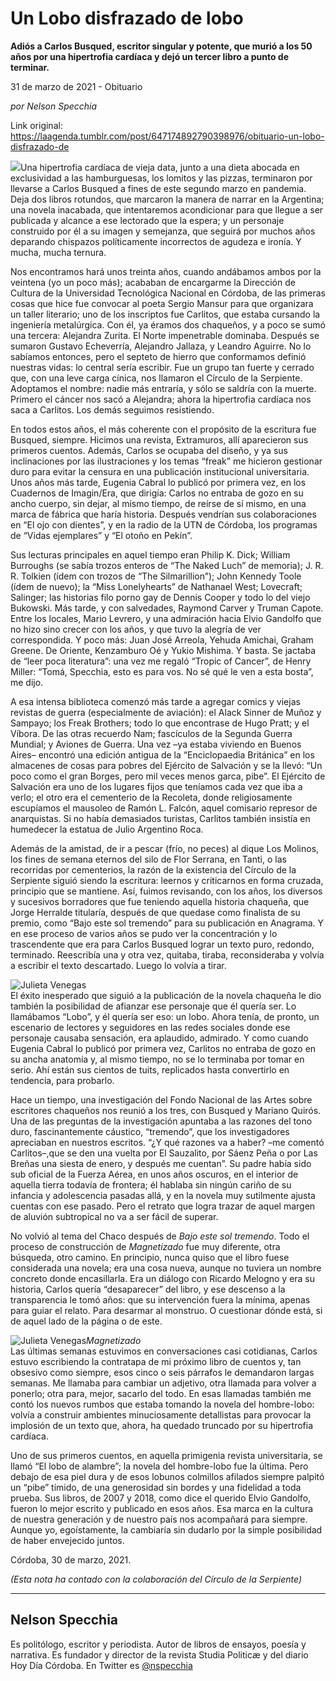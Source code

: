 # Un Lobo disfrazado de lobo

**Adiós a Carlos Busqued, escritor singular y potente, que murió a los 50 años por una hipertrofia cardíaca y dejó un tercer libro a punto de terminar.**

31 de marzo de 2021 - Obituario

_por Nelson Specchia_

Link original: https://laagenda.tumblr.com/post/647174892790398976/obituario-un-lobo-disfrazado-de

![](https://64.media.tumblr.com/a144f66f211c4da46290b7049f1926d3/3029043890080def-ff/s500x750/1fb8de61c5e46fd539fa95f25b55d49441995354.jpg)Una hipertrofia cardíaca de vieja data, junto a una dieta
abocada en exclusividad a las hamburguesas, los lomitos y las pizzas,
terminaron por llevarse a Carlos Busqued a fines de este segundo marzo en
pandemia. Deja dos libros rotundos, que marcaron la manera de narrar en la
Argentina; una novela inacabada, que intentaremos acondicionar para que llegue
a ser publicada y alcance a ese lectorado que la espera; y un personaje
construido por él a su imagen y semejanza, que seguirá por muchos años
deparando chispazos políticamente incorrectos de agudeza e ironía. Y mucha,
mucha ternura.

Nos
encontramos hará unos treinta años, cuando andábamos ambos por la veintena (yo
un poco más); acababan de encargarme la Dirección de Cultura de la Universidad
Tecnológica Nacional en Córdoba, de las primeras cosas que hice fue convocar al
poeta Sergio Mansur para que organizara un taller literario; uno de los
inscriptos fue Carlitos, que estaba cursando la ingeniería metalúrgica. Con él,
ya éramos dos chaqueños, y a poco se sumó una tercera: Alejandra Zurita. El
Norte impenetrable dominaba. Después se sumaron Gustavo Echeverría, Alejandro
Jallaza, y Leandro Aguirre. No lo sabíamos entonces, pero el septeto de hierro que
conformamos definió nuestras vidas: lo central sería escribir. Fue un grupo tan
fuerte y cerrado que, con una leve carga cínica, nos llamaron el Círculo de la
Serpiente. Adoptamos el nombre: nadie más entraría, y sólo se saldría con la
muerte. Primero el cáncer nos sacó a Alejandra; ahora la hipertrofia cardíaca nos
saca a Carlitos. Los demás seguimos resistiendo.

En todos
estos años, el más coherente con el propósito de la escritura fue Busqued,
siempre. Hicimos una revista, Extramuros, allí aparecieron sus primeros
cuentos. Además, Carlos se ocupaba del diseño, y ya sus inclinaciones por las
ilustraciones y los temas “freak” me hicieron gestionar duro para evitar la censura
en una publicación institucional universitaria. Unos años más tarde, Eugenia
Cabral lo publicó por primera vez, en los Cuadernos de Imagin/Era, que dirigía:
Carlos no entraba de gozo en su ancho cuerpo, sin dejar, al mismo tiempo, de
reírse de sí mismo, en una marca de fábrica que haría historia. Después
vendrían sus colaboraciones en “El ojo con dientes”, y en la radio de la UTN de
Córdoba, los programas de “Vidas ejemplares” y “El otoño en Pekín”.

Sus
lecturas principales en aquel tiempo eran Philip K. Dick; William Burroughs (se
sabía trozos enteros de “The Naked Luch” de memoria); J. R. R. Tolkien (ídem
con trozos de “The Silmarillion”); John Kennedy Toole (ídem de nuevo); la “Miss
Lonelyhearts” de Nathanael West; Lovecraft; Salinger; las historias filo porno
gay de Dennis Cooper y todo lo del viejo Bukowski. Más tarde, y con salvedades,
Raymond Carver y Truman Capote. Entre los locales, Mario Levrero, y una
admiración hacia Elvio Gandolfo que no hizo sino crecer con los años, y que tuvo
la alegría de ver correspondida. Y poco más: Juan José Arreola, Yehuda Amichai,
Graham Greene. De Oriente, Kenzamburo Oé y Yukio Mishima. Y basta. Se jactaba
de “leer poca literatura”: una vez me regaló “Tropic of Cancer”, de Henry
Miller: “Tomá, Specchia, esto es para vos. No sé qué le ven a esta bosta”, me
dijo.

A esa intensa
biblioteca comenzó más tarde a agregar comics y viejas revistas de guerra
(especialmente de aviación): el Alack Sinner de Muñoz y Sampayo; los Freak Brothers;
todo lo que encontrase de Hugo Pratt; y el Víbora. De las otras recuerdo Nam;
fascículos de la Segunda Guerra Mundial; y Aviones de Guerra. Una vez –ya
estaba viviendo en Buenos Aires– encontró una edición antigua de la
“Enciclopaedia Británica” en los almacenes de cosas para pobres del Ejército de
Salvación y se la llevó: “Un poco como el gran Borges, pero mil veces menos
garca, pibe”. El Ejército de Salvación era uno de los lugares fijos que
teníamos cada vez que iba a verlo; el otro era el cementerio de la Recoleta,
donde religiosamente escupíamos el mausoleo de Ramón L. Falcón, aquel comisario
represor de anarquistas. Si no había demasiados turistas, Carlitos también
insistía en humedecer la estatua de Julio Argentino Roca.

 Además de
la amistad, de ir a pescar (frío, no peces) al dique Los Molinos, los fines de
semana eternos del silo de Flor Serrana, en Tanti, o las recorridas por
cementerios, la razón de la existencia del Círculo de la Serpiente siguió
siendo la escritura: leernos y criticarnos en forma cruzada, principio que se mantiene.
Así, fuimos revisando, con los años, los diversos y sucesivos borradores que
fue teniendo aquella historia chaqueña, que Jorge Herralde titularía, después
de que quedase como finalista de su premio, como “Bajo este sol tremendo” para
su publicación en Anagrama. Y en ese proceso de varios años se pudo ver la
concentración y lo trascendente que era para Carlos Busqued lograr un texto
puro, redondo, terminado. Reescribía una y otra vez, quitaba, tiraba,
reconsideraba y volvía a escribir el texto descartado. Luego lo volvía a tirar.

![Julieta Venegas](https://64.media.tumblr.com/3ff45e65386f5f20deac7ce005c053a0/3029043890080def-55/s250x400/b62334e6c0e05594a2b94df12fbf0acfb2ba2210.jpg)  
El éxito inesperado
que siguió a la publicación de la novela chaqueña le dio también la posibilidad
de afianzar ese personaje que él quería ser. Lo llamábamos “Lobo”, y él quería
ser eso: un lobo. Ahora tenía, de pronto, un escenario de lectores y seguidores
en las redes sociales donde ese personaje causaba sensación, era aplaudido,
admirado. Y como cuando Eugenia Cabral lo publicó por primera vez, Carlitos no
entraba de gozo en su ancha anatomía y, al mismo tiempo, no se lo terminaba por
tomar en serio. Ahí están sus cientos de tuits, replicados hasta convertirlo en
tendencia, para probarlo.

Hace un
tiempo, una investigación del Fondo Nacional de las Artes sobre escritores
chaqueños nos reunió a los tres, con Busqued y Mariano Quirós. Una de las
preguntas de la investigación apuntaba a las razones del tono duro, fascinantemente
cáustico, “tremendo”, que los investigadores apreciaban en nuestros escritos. “¿Y
qué razones va a haber? –me comentó Carlitos–,que se den una vuelta por El
Sauzalito, por Sáenz Peña o por Las Breñas una siesta de enero, y después me
cuentan”. Su padre había sido sub oficial de la Fuerza Aérea, en unos años
oscuros, en el interior de aquella tierra todavía de frontera; él hablaba sin
ningún cariño de su infancia y adolescencia pasadas allá, y en la novela muy
sutilmente ajusta cuentas con ese pasado. Pero el retrato que logra trazar de
aquel margen de aluvión subtropical no va a ser fácil de superar.

No volvió
al tema del Chaco después de *Bajo este sol tremendo*. Todo el proceso de construcción
de *Magnetizado* fue muy diferente, otra búsqueda, otro camino. En principio,
nunca quiso que el libro fuese considerada una novela; era una cosa nueva,
aunque no tuviera un nombre concreto donde encasillarla. Era un diálogo con
Ricardo Melogno y era su historia, Carlos quería “desaparecer” del libro, y ese
descenso a la transparencia le tomó años: que su intervención fuera la mínima,
apenas para guiar el relato. Para desarmar al monstruo. O cuestionar dónde
está, si de aquel lado de la página o de este.

![Julieta Venegas](https://64.media.tumblr.com/9b52d1f59f6aa027ea46fc9aa1f84042/3029043890080def-47/s250x400/fa5cd9f77e2d5639bbcf558145bc0b71ae9c1947.jpg)*Magnetizado*  
Las últimas
semanas estuvimos en conversaciones casi cotidianas, Carlos estuvo escribiendo
la contratapa de mi próximo libro de cuentos y, tan obsesivo como siempre, esos
cinco o seis párrafos le demandaron largas semanas. Me llamaba para cambiar un
adjetivo, otra llamada para volver a ponerlo; otra para, mejor, sacarlo del
todo. En esas llamadas también me contó los nuevos rumbos que estaba tomando la
novela del hombre-lobo: volvía a construir ambientes minuciosamente detallistas
para provocar la implosión de un texto que, ahora, ha quedado truncado por su
hipertrofia cardíaca.

Uno de sus
primeros cuentos, en aquella primigenia revista universitaria, se llamó “El
lobo de alambre”; la novela del hombre-lobo fue la última. Pero debajo de esa
piel dura y de esos lobunos colmillos afilados siempre palpitó un “pibe”
tímido, de una generosidad sin bordes y una fidelidad a toda prueba. Sus
libros, de 2007 y 2018, como dice el querido Elvio Gandolfo, fueron lo mejor
escrito y publicado en esos años. Esa marca en la cultura de nuestra generación
y de nuestro país nos acompañará para siempre. Aunque yo, egoístamente, la
cambiaría sin dudarlo por la simple posibilidad de haber envejecido juntos. 

Córdoba, 30 de marzo, 2021. 

  


*(Esta nota ha contado con la colaboración del Círculo de
la Serpiente)*



---

Nelson Specchia
---------------

 Es politólogo, escritor y periodista. Autor de libros de ensayos, poesía y narrativa. Es fundador y director de la revista Studia Politicæ y del diario Hoy Día Córdoba. En Twitter es [@nspecchia](https://twitter.com/nspecchia) 

